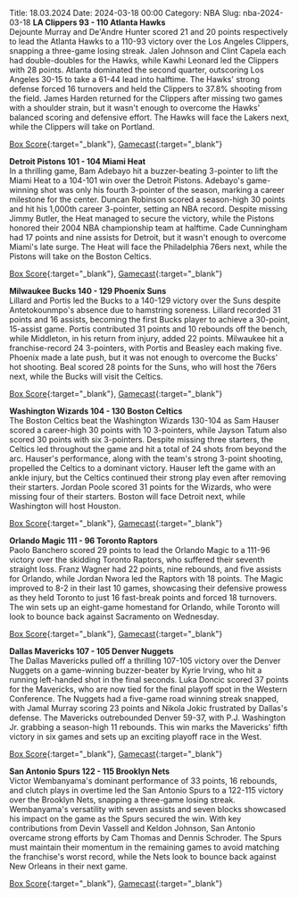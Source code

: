 Title: 18.03.2024
Date: 2024-03-18 00:00
Category: NBA 
Slug: nba-2024-03-18 
**LA Clippers 93 - 110 Atlanta Hawks**  
Dejounte Murray and De'Andre Hunter scored 21 and 20 points respectively to lead the Atlanta Hawks to a 110-93 victory over the Los Angeles Clippers, snapping a three-game losing streak. Jalen Johnson and Clint Capela each had double-doubles for the Hawks, while Kawhi Leonard led the Clippers with 28 points. Atlanta dominated the second quarter, outscoring Los Angeles 30-15 to take a 61-44 lead into halftime. The Hawks' strong defense forced 16 turnovers and held the Clippers to 37.8% shooting from the field. James Harden returned for the Clippers after missing two games with a shoulder strain, but it wasn't enough to overcome the Hawks' balanced scoring and defensive effort. The Hawks will face the Lakers next, while the Clippers will take on Portland. 

[Box Score](https://www.nba.com/game/atl-vs-lac-0022300982/box-score){:target="_blank"}, [Gamecast](https://www.nba.com/game/atl-vs-lac-0022300982){:target="_blank"}<br>

**Detroit Pistons 101 - 104 Miami Heat**  
In a thrilling game, Bam Adebayo hit a buzzer-beating 3-pointer to lift the Miami Heat to a 104-101 win over the Detroit Pistons. Adebayo's game-winning shot was only his fourth 3-pointer of the season, marking a career milestone for the center. Duncan Robinson scored a season-high 30 points and hit his 1,000th career 3-pointer, setting an NBA record. Despite missing Jimmy Butler, the Heat managed to secure the victory, while the Pistons honored their 2004 NBA championship team at halftime. Cade Cunningham had 17 points and nine assists for Detroit, but it wasn't enough to overcome Miami's late surge. The Heat will face the Philadelphia 76ers next, while the Pistons will take on the Boston Celtics. 

[Box Score](https://www.nba.com/game/mia-vs-det-0022300977/box-score){:target="_blank"}, [Gamecast](https://www.nba.com/game/mia-vs-det-0022300977){:target="_blank"}<br>

**Milwaukee Bucks 140 - 129 Phoenix Suns**  
Lillard and Portis led the Bucks to a 140-129 victory over the Suns despite Antetokounmpo's absence due to hamstring soreness. Lillard recorded 31 points and 16 assists, becoming the first Bucks player to achieve a 30-point, 15-assist game. Portis contributed 31 points and 10 rebounds off the bench, while Middleton, in his return from injury, added 22 points. Milwaukee hit a franchise-record 24 3-pointers, with Portis and Beasley each making five. Phoenix made a late push, but it was not enough to overcome the Bucks' hot shooting. Beal scored 28 points for the Suns, who will host the 76ers next, while the Bucks will visit the Celtics. 

[Box Score](https://www.nba.com/game/phx-vs-mil-0022300976/box-score){:target="_blank"}, [Gamecast](https://www.nba.com/game/phx-vs-mil-0022300976){:target="_blank"}<br>

**Washington Wizards 104 - 130 Boston Celtics**  
The Boston Celtics beat the Washington Wizards 130-104 as Sam Hauser scored a career-high 30 points with 10 3-pointers, while Jayson Tatum also scored 30 points with six 3-pointers. Despite missing three starters, the Celtics led throughout the game and hit a total of 24 shots from beyond the arc. Hauser's performance, along with the team's strong 3-point shooting, propelled the Celtics to a dominant victory. Hauser left the game with an ankle injury, but the Celtics continued their strong play even after removing their starters. Jordan Poole scored 31 points for the Wizards, who were missing four of their starters. Boston will face Detroit next, while Washington will host Houston. 

[Box Score](https://www.nba.com/game/bos-vs-was-0022300980/box-score){:target="_blank"}, [Gamecast](https://www.nba.com/game/bos-vs-was-0022300980){:target="_blank"}<br>

**Orlando Magic 111 - 96 Toronto Raptors**  
Paolo Banchero scored 29 points to lead the Orlando Magic to a 111-96 victory over the skidding Toronto Raptors, who suffered their seventh straight loss. Franz Wagner had 22 points, nine rebounds, and five assists for Orlando, while Jordan Nwora led the Raptors with 18 points. The Magic improved to 8-2 in their last 10 games, showcasing their defensive prowess as they held Toronto to just 16 fast-break points and forced 18 turnovers. The win sets up an eight-game homestand for Orlando, while Toronto will look to bounce back against Sacramento on Wednesday. 

[Box Score](https://www.nba.com/game/tor-vs-orl-0022300979/box-score){:target="_blank"}, [Gamecast](https://www.nba.com/game/tor-vs-orl-0022300979){:target="_blank"}<br>

**Dallas Mavericks 107 - 105 Denver Nuggets**  
The Dallas Mavericks pulled off a thrilling 107-105 victory over the Denver Nuggets on a game-winning buzzer-beater by Kyrie Irving, who hit a running left-handed shot in the final seconds. Luka Doncic scored 37 points for the Mavericks, who are now tied for the final playoff spot in the Western Conference. The Nuggets had a five-game road winning streak snapped, with Jamal Murray scoring 23 points and Nikola Jokic frustrated by Dallas's defense. The Mavericks outrebounded Denver 59-37, with P.J. Washington Jr. grabbing a season-high 11 rebounds. This win marks the Mavericks' fifth victory in six games and sets up an exciting playoff race in the West. 

[Box Score](https://www.nba.com/game/den-vs-dal-0022300978/box-score){:target="_blank"}, [Gamecast](https://www.nba.com/game/den-vs-dal-0022300978){:target="_blank"}<br>

**San Antonio Spurs 122 - 115 Brooklyn Nets**  
Victor Wembanyama's dominant performance of 33 points, 16 rebounds, and clutch plays in overtime led the San Antonio Spurs to a 122-115 victory over the Brooklyn Nets, snapping a three-game losing streak. Wembanyama's versatility with seven assists and seven blocks showcased his impact on the game as the Spurs secured the win. With key contributions from Devin Vassell and Keldon Johnson, San Antonio overcame strong efforts by Cam Thomas and Dennis Schroder. The Spurs must maintain their momentum in the remaining games to avoid matching the franchise's worst record, while the Nets look to bounce back against New Orleans in their next game. 

[Box Score](https://www.nba.com/game/bkn-vs-sas-0022300981/box-score){:target="_blank"}, [Gamecast](https://www.nba.com/game/bkn-vs-sas-0022300981){:target="_blank"}<br>

